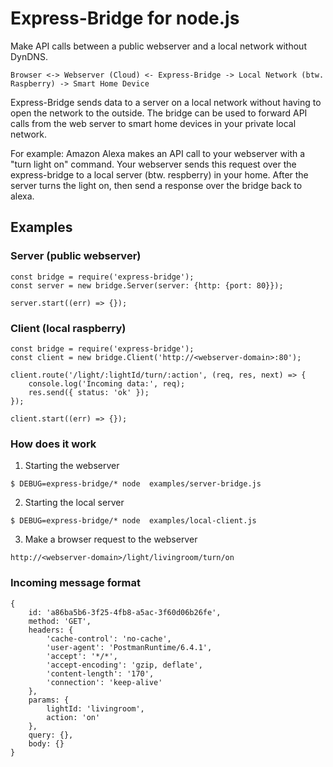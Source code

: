 # Express-Bridge for node.js

Make API calls between a public webserver and a local network without DynDNS.

```
Browser <-> Webserver (Cloud) <- Express-Bridge -> Local Network (btw. Raspberry) -> Smart Home Device
```

Express-Bridge sends data to a server on a local network without having to open the network to the outside. The bridge can be used to forward API calls from the web server to smart home devices in your private local network.

For example: Amazon Alexa makes an API call to your webserver with a "turn light on" command. Your webserver sends this request over the express-bridge to a local server (btw. respberry) in your home. After the server turns the light on, then send a response over the bridge back to alexa.

## Examples

### Server (public webserver)
```
const bridge = require('express-bridge');
const server = new bridge.Server(server: {http: {port: 80}});

server.start((err) => {});
```

### Client (local raspberry)
```
const bridge = require('express-bridge');
const client = new bridge.Client('http://<webserver-domain>:80');

client.route('/light/:lightId/turn/:action', (req, res, next) => {
    console.log('Incoming data:', req);
    res.send({ status: 'ok' });
});

client.start((err) => {});
```

### How does it work

1. Starting the webserver
```
$ DEBUG=express-bridge/* node  examples/server-bridge.js
```

2. Starting the local server
```
$ DEBUG=express-bridge/* node  examples/local-client.js
```

3. Make a browser request to the webserver
```
http://<webserver-domain>/light/livingroom/turn/on
```

### Incoming message format
```
{
    id: 'a86ba5b6-3f25-4fb8-a5ac-3f60d06b26fe',
    method: 'GET',
    headers: {
        'cache-control': 'no-cache',
        'user-agent': 'PostmanRuntime/6.4.1',
        'accept': '*/*',
        'accept-encoding': 'gzip, deflate',
        'content-length': '170',
        'connection': 'keep-alive'
    },
    params: {
        lightId: 'livingroom',
        action: 'on'
    },
    query: {},
    body: {}
}
```
